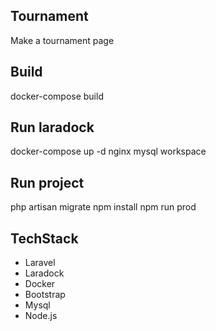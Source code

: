 ## Tournament
Make a tournament page

## Build
docker-compose build

## Run laradock
docker-compose up -d nginx mysql workspace

## Run project
php artisan migrate
npm install
npm run prod

## TechStack
- Laravel
- Laradock
- Docker
- Bootstrap
- Mysql
- Node.js